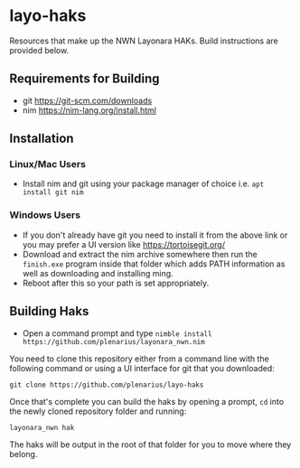 # layo-haks
Resources that make up the NWN Layonara HAKs. Build instructions are provided below.

## Requirements for Building
* git https://git-scm.com/downloads
* nim https://nim-lang.org/install.html

## Installation

### Linux/Mac Users
* Install nim and git using your package manager of choice i.e. `apt install git nim`

### Windows Users
* If you don't already have git you need to install it from the above link or you may prefer a UI version like https://tortoisegit.org/
* Download and extract the nim archive somewhere then run the `finish.exe` program inside that folder which adds PATH information as well as downloading and installing ming.
* Reboot after this so your path is set appropriately.

## Building Haks
* Open a command prompt and type `nimble install https://github.com/plenarius/layonara_nwn.nim`

You need to clone this repository either from a command line with the following command or using a UI interface for git that you downloaded:

`git clone https://github.com/plenarius/layo-haks`

Once that's complete you can build the haks by opening a prompt, `cd` into the newly cloned repository folder and running:

`layonara_nwn hak`

The haks will be output in the root of that folder for you to move where they belong.
